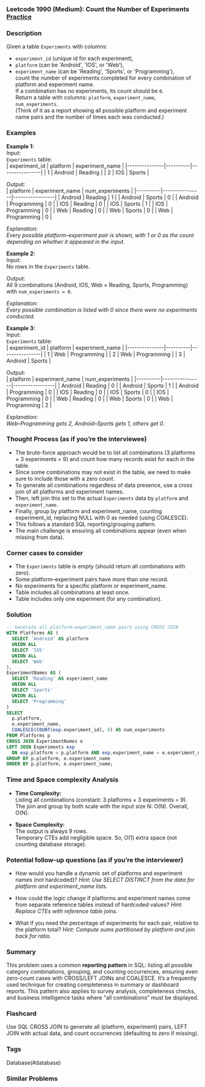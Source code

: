### Leetcode 1990 (Medium): Count the Number of Experiments [Practice](https://leetcode.com/problems/count-the-number-of-experiments)

### Description  
Given a table `Experiments` with columns:  
- `experiment_id` (unique id for each experiment),  
- `platform` (can be 'Android', 'IOS', or 'Web'),  
- `experiment_name` (can be 'Reading', 'Sports', or 'Programming'),  
count the number of experiments completed for every combination of platform and experiment name.  
If a combination has no experiments, its count should be `0`.  
Return a table with columns: `platform`, `experiment_name`, `num_experiments`.  
(Think of it as a report showing all possible platform and experiment name pairs and the number of times each was conducted.)

### Examples  

**Example 1:**  
Input:  
`Experiments` table:  
| experiment_id | platform | experiment_name |
|---------------|----------|----------------|
| 1             | Android  | Reading        |
| 2             | IOS      | Sports         |

Output:  
| platform | experiment_name | num_experiments |
|----------|----------------|-----------------|
| Android  | Reading        | 1               |
| Android  | Sports         | 0               |
| Android  | Programming    | 0               |
| IOS      | Reading        | 0               |
| IOS      | Sports         | 1               |
| IOS      | Programming    | 0               |
| Web      | Reading        | 0               |
| Web      | Sports         | 0               |
| Web      | Programming    | 0               |

*Explanation:  
Every possible platform–experiment pair is shown, with 1 or 0 as the count depending on whether it appeared in the input.*

**Example 2:**  
Input:  
No rows in the `Experiments` table.

Output:  
All 9 combinations (Android, IOS, Web × Reading, Sports, Programming) with `num_experiments = 0`.

*Explanation:  
Every possible combination is listed with 0 since there were no experiments conducted.*

**Example 3:**  
Input:  
`Experiments` table:  
| experiment_id | platform | experiment_name |
|---------------|----------|----------------|
| 1             | Web      | Programming    |
| 2             | Web      | Programming    |
| 3             | Android  | Sports         |

Output:  
| platform | experiment_name | num_experiments |
|----------|----------------|-----------------|
| Android  | Reading        | 0               |
| Android  | Sports         | 1               |
| Android  | Programming    | 0               |
| IOS      | Reading        | 0               |
| IOS      | Sports         | 0               |
| IOS      | Programming    | 0               |
| Web      | Reading        | 0               |
| Web      | Sports         | 0               |
| Web      | Programming    | 2               |

*Explanation:  
Web–Programming gets 2, Android–Sports gets 1, others get 0.*

### Thought Process (as if you’re the interviewee)  
- The brute-force approach would be to list all combinations (3 platforms × 3 experiments = 9) and count how many records exist for each in the table.
- Since some combinations may not exist in the table, we need to make sure to include those with a zero count.
- To generate all combinations regardless of data presence, use a cross join of all platforms and experiment names.
- Then, left join this set to the actual `Experiments` data by `platform` and `experiment_name`.
- Finally, group by platform and experiment_name, counting experiment_id, replacing NULL with 0 as needed (using COALESCE).
- This follows a standard SQL reporting/grouping pattern.
- The main challenge is ensuring all combinations appear (even when missing from data).

### Corner cases to consider  
- The `Experiments` table is empty (should return all combinations with zero).
- Some platform–experiment pairs have more than one record.
- No experiments for a specific platform or experiment_name.
- Table includes all combinations at least once.
- Table includes only one experiment (for any combination).

### Solution

```sql
-- Generate all platform–experiment_name pairs using CROSS JOIN
WITH Platforms AS (
  SELECT 'Android' AS platform
  UNION ALL
  SELECT 'IOS'
  UNION ALL
  SELECT 'Web'
),
ExperimentNames AS (
  SELECT 'Reading' AS experiment_name
  UNION ALL
  SELECT 'Sports'
  UNION ALL
  SELECT 'Programming'
)
SELECT
  p.platform,
  e.experiment_name,
  COALESCE(COUNT(exp.experiment_id), 0) AS num_experiments
FROM Platforms p
CROSS JOIN ExperimentNames e
LEFT JOIN Experiments exp
  ON exp.platform = p.platform AND exp.experiment_name = e.experiment_name
GROUP BY p.platform, e.experiment_name
ORDER BY p.platform, e.experiment_name;
```

### Time and Space complexity Analysis  

- **Time Complexity:**  
  Listing all combinations (constant: 3 platforms × 3 experiments = 9).  
  The join and group by both scale with the input size N: O(N).
  Overall, O(N).

- **Space Complexity:**  
  The output is always 9 rows.  
  Temporary CTEs add negligible space.
  So, O(1) extra space (not counting database storage).

### Potential follow-up questions (as if you’re the interviewer)  

- How would you handle a dynamic set of platforms and experiment names (not hardcoded)?
  *Hint: Use SELECT DISTINCT from the data for platform and experiment_name lists.*

- How could the logic change if platforms and experiment names come from separate reference tables instead of hardcoded values?
  *Hint: Replace CTEs with reference table joins.*

- What if you need the percentage of experiments for each pair, relative to the platform total?
  *Hint: Compute sums partitioned by platform and join back for ratio.*

### Summary
This problem uses a common **reporting pattern** in SQL: listing all possible category combinations, grouping, and counting occurrences, ensuring even zero-count cases with CROSS/LEFT JOINs and COALESCE. It’s a frequently used technique for creating completeness in summary or dashboard reports. This pattern also applies to survey analysis, completeness checks, and business intelligence tasks where "all combinations" must be displayed.


### Flashcard
Use SQL CROSS JOIN to generate all (platform, experiment) pairs, LEFT JOIN with actual data, and count occurrences (defaulting to zero if missing).

### Tags
Database(#database)

### Similar Problems
